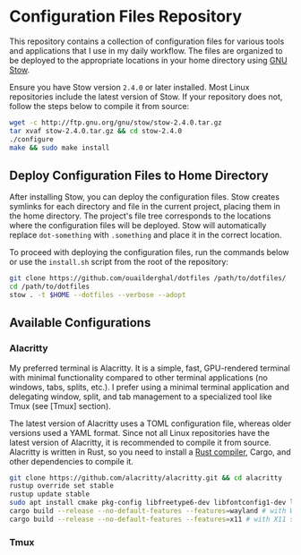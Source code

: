 # Configuration Files Repository

This repository contains a collection of configuration files for various tools
and applications that I use in my daily workflow. The files are organized to be
deployed to the appropriate locations in your home directory using [GNU Stow](https://www.gnu.org/software/stow/).

Ensure you have Stow version `2.4.0` or later installed. Most Linux repositories
include the latest version of Stow. If your repository does not, follow the
steps below to compile it from source:

```bash
wget -c http://ftp.gnu.org/gnu/stow/stow-2.4.0.tar.gz
tar xvaf stow-2.4.0.tar.gz && cd stow-2.4.0
./configure
make && sudo make install
```

## Deploy Configuration Files to Home Directory

After installing Stow, you can deploy the configuration files. Stow creates
symlinks for each directory and file in the current project, placing them in the
home directory. The project's file tree corresponds to the locations where the
configuration files will be deployed. Stow will automatically replace
`dot-something` with `.something` and place it in the correct location.

To proceed with deploying the configuration files, run the commands below or use
the `install.sh` script from the root of the repository:

```bash
git clone https://github.com/ouailderghal/dotfiles /path/to/dotfiles/
cd /path/to/dotfiles
stow . -t $HOME --dotfiles --verbose --adopt
```

## Available Configurations

### Alacritty

My preferred terminal is Alacritty. It is a simple, fast, GPU-rendered terminal
with minimal functionality compared to other terminal applications (no windows,
tabs, splits, etc.). I prefer using a minimal terminal application and
delegating window, split, and tab management to a specialized tool like Tmux
(see [Tmux] section).

The latest version of Alacritty uses a TOML configuration file, whereas older
versions used a YAML format. Since not all Linux repositories have the latest
version of Alacritty, it is recommended to compile it from source. Alacritty is
written in Rust, so you need to install a [Rust compiler](https://rustup.rs/),
Cargo, and other dependencies to compile it.

```bash
git clone https://github.com/alacritty/alacritty.git && cd alacritty
rustup override set stable
rustup update stable
sudo apt install cmake pkg-config libfreetype6-dev libfontconfig1-dev libxcb-xfixes0-dev libxkbcommon-dev python3
cargo build --release --no-default-features --features=wayland # with Wayland support
cargo build --release --no-default-features --features=x11 # with X11 support
```

### Tmux
